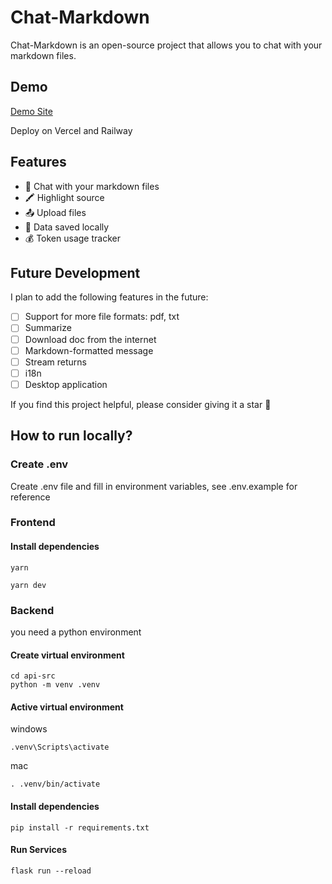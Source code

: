 # Chat-Markdown

Chat-Markdown is an open-source project that allows you to chat with your markdown files.

## Demo

[Demo Site](https://chat-markdown.alanwang.site/)

Deploy on Vercel and Railway

## Features

- 🤖 Chat with your markdown files
- 🖍️ Highlight source
- 📤 Upload files
- 💾 Data saved locally
- 💰 Token usage tracker

## Future Development

I plan to add the following features in the future:

- [ ] Support for more file formats: pdf, txt
- [ ] Summarize
- [ ] Download doc from the internet
- [ ] Markdown-formatted message
- [ ] Stream returns
- [ ] i18n
- [ ] Desktop application

If you find this project helpful, please consider giving it a star 🌟

## How to run locally?

### Create .env

Create .env file and fill in environment variables, see .env.example for reference

### Frontend

#### Install dependencies

```
yarn
```

```
yarn dev
```

### Backend

you need a python environment

#### Create virtual environment

```
cd api-src
python -m venv .venv
```

#### Active virtual environment

windows

```
.venv\Scripts\activate
```

mac

```
. .venv/bin/activate
```

#### Install dependencies

```
pip install -r requirements.txt
```

#### Run Services

```
flask run --reload
```
